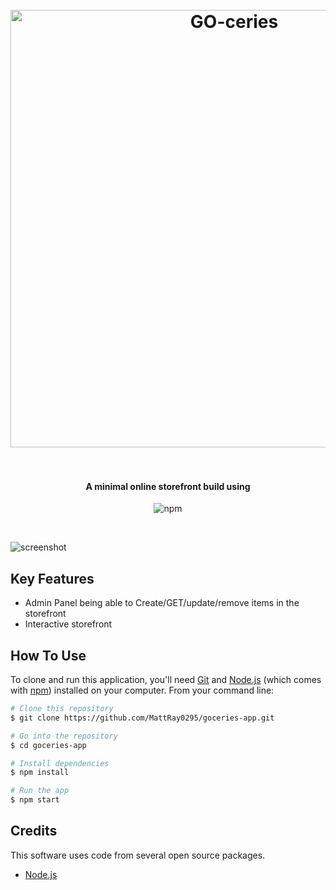
<h1 align="center">
  <br>
  <a href="https://goceries.mattray.io"><img src="http://i.imgur.com/XcrTQ2u.png" alt="GO-ceries" width="700"></a>
  <br>

  <br>
</h1>

<h4 align="center"> A minimal online storefront build using </h4>

<p align="center">
    <img src="https://badge.fury.io/js/electron-markdownify.svg"
         alt="npm">
  </a>
</p>
<br>

![screenshot](https://imgur.com/a/qLhHV.png)

## Key Features

* Admin Panel being able to Create/GET/update/remove items in the storefront
* Interactive storefront


## How To Use

To clone and run this application, you'll need [Git](https://git-scm.com) and [Node.js](https://nodejs.org/en/download/) (which comes with [npm](http://npmjs.com)) installed on your computer. From your command line:

```bash
# Clone this repository
$ git clone https://github.com/MattRay0295/goceries-app.git

# Go into the repository
$ cd goceries-app

# Install dependencies
$ npm install

# Run the app
$ npm start
```


## Credits

This software uses code from several open source packages.

- [Node.js](https://nodejs.org/)
